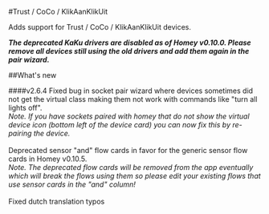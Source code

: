 #Trust / CoCo / KlikAanKlikUit

Adds support for Trust / CoCo / KlikAanKlikUit devices.

**_The deprecated KaKu drivers are disabled as of Homey v0.10.0. Please remove all devices still using the old drivers and add them again in the pair wizard._**

##What's new

####v2.6.4 
Fixed bug in socket pair wizard where devices sometimes did not get the virtual class making them not work with commands like "turn all lights off". <br/> _Note. If you have sockets paired with homey that do not show the virtual device icon (bottom left of the device card) you can now fix this by re-pairing the device._<br/><br/>
Deprecated sensor "and" flow cards in favor for the generic sensor flow cards in Homey v0.10.5. <br/> _Note. The deprecated flow cards will be removed from the app eventually which will break the flows using them so please edit your existing flows that use sensor cards in the "and" column!_<br/><br/>
Fixed dutch translation typos



    

